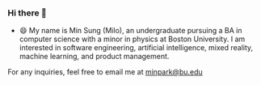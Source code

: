 ### Hi there 👋

- 😄 My name is Min Sung (Milo), an undergraduate pursuing a BA in computer science with a minor in physics at Boston University. I am interested in software engineering, artificial intelligence, mixed reality, machine learning, and product management.

For any inquiries, feel free to email me at minpark@bu.edu


<!--
**miloopark/miloopark** is a ✨ _special_ ✨ repository because its `README.md` (this file) appears on your GitHub profile.

Here are some ideas to get you started:

- 🔭 I’m currently working on ...
- 🌱 I’m currently learning ...
- 👯 I’m looking to collaborate on ...
- 🤔 I’m looking for help with ...
- 💬 Ask me about ...
- 📫 How to reach me: ...
- 😄 Pronouns: ...
- ⚡ Fun fact: ...
-->
